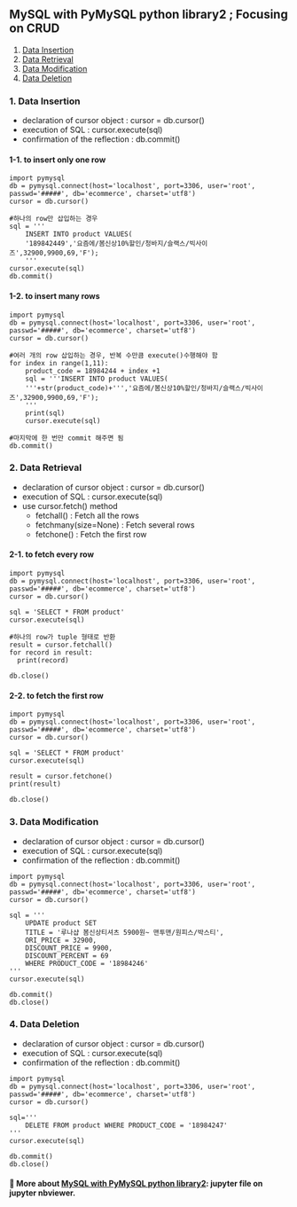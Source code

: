 MySQL with PyMySQL python library2 ; Focusing on CRUD
---------------------------------------------------------------
1. [Data Insertion](#-data-insertion)
2. [Data Retrieval](#-data-retrieval) 
3. [Data Modification](#-data-modification)
4. [Data Deletion](#-data-deletion)

### 1. Data Insertion
  + declaration of cursor object : cursor = db.cursor()
  + execution of SQL : cursor.execute(sql)
  + confirmation of the reflection : db.commit()
  
#### 1-1. to insert only one row
~~~
import pymysql
db = pymysql.connect(host='localhost', port=3306, user='root', passwd='#####', db='ecommerce', charset='utf8')
cursor = db.cursor()

#하나의 row만 삽입하는 경우
sql = '''
    INSERT INTO product VALUES(
    '189842449','요즘에/봄신상10%할인/청바지/슬랙스/빅사이즈',32900,9900,69,'F');
    '''
cursor.execute(sql)
db.commit()
~~~
#### 1-2. to insert many rows 
~~~
import pymysql
db = pymysql.connect(host='localhost', port=3306, user='root', passwd='#####', db='ecommerce', charset='utf8')
cursor = db.cursor()

#여러 개의 row 삽입하는 경우, 반복 수만큼 execute()수행해야 함 
for index in range(1,11):
    product_code = 18984244 + index +1
    sql = '''INSERT INTO product VALUES(
    '''+str(product_code)+''','요즘에/봄신상10%할인/청바지/슬랙스/빅사이즈',32900,9900,69,'F');
    '''
    print(sql)
    cursor.execute(sql)

#마지막에 한 번만 commit 해주면 됨    
db.commit()
~~~

### 2. Data Retrieval
  + declaration of cursor object : cursor = db.cursor()
  + execution of SQL : cursor.execute(sql)
  + use cursor.fetch() method 
    - fetchall() : Fetch all the rows 
    - fetchmany(size=None) : Fetch several rows 
    - fetchone() : Fetch the first row 
    
#### 2-1. to fetch every row
~~~
import pymysql
db = pymysql.connect(host='localhost', port=3306, user='root', passwd='#####', db='ecommerce', charset='utf8')
cursor = db.cursor()

sql = 'SELECT * FROM product'
cursor.execute(sql)

#하나의 row가 tuple 형태로 반환 
result = cursor.fetchall()
for record in result:
  print(record)

db.close()
~~~
#### 2-2. to fetch the first row
~~~
import pymysql
db = pymysql.connect(host='localhost', port=3306, user='root', passwd='#####', db='ecommerce', charset='utf8')
cursor = db.cursor()

sql = 'SELECT * FROM product'
cursor.execute(sql)

result = cursor.fetchone()
print(result)

db.close()
~~~
### 3. Data Modification
  + declaration of cursor object : cursor = db.cursor()
  + execution of SQL : cursor.execute(sql)
  + confirmation of the reflection : db.commit()
~~~
import pymysql
db = pymysql.connect(host='localhost', port=3306, user='root', passwd='#####', db='ecommerce', charset='utf8')
cursor = db.cursor()

sql = '''
    UPDATE product SET 
    TITLE = '루나샵 봄신상티셔츠 5900원~ 맨투맨/원피스/박스티',
    ORI_PRICE = 32900, 
    DISCOUNT_PRICE = 9900, 
    DISCOUNT_PERCENT = 69
    WHERE PRODUCT_CODE = '18984246'
'''
cursor.execute(sql)

db.commit()
db.close()
~~~
### 4. Data Deletion
  + declaration of cursor object : cursor = db.cursor()
  + execution of SQL : cursor.execute(sql)
  + confirmation of the reflection : db.commit()
~~~
import pymysql
db = pymysql.connect(host='localhost', port=3306, user='root', passwd='#####', db='ecommerce', charset='utf8')
cursor = db.cursor()

sql='''
    DELETE FROM product WHERE PRODUCT_CODE = '18984247'
'''
cursor.execute(sql)

db.commit()
db.close()
~~~

 #### :page_facing_up: More about [MySQL with PyMySQL python library2](https://nbviewer.jupyter.org/gist/haeunello/4935478ddcc556670fa9faa9c0317209): jupyter file on jupyter nbviewer.  
